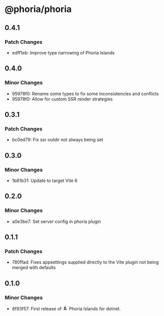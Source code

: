 # @phoria/phoria

## 0.4.1

### Patch Changes

- edff1eb: Improve type narrowing of Phoria Islands

## 0.4.0

### Minor Changes

- 95978f0: Rename some types to fix some inconsistencies and conflicts
- 95978f0: Allow for custom SSR render strategies

## 0.3.1

### Patch Changes

- bc0ed79: Fix ssr outdir not always being set

## 0.3.0

### Minor Changes

- 1b81b31: Update to target Vite 6

## 0.2.0

### Minor Changes

- a0e3be7: Set server config in phoria plugin

## 0.1.1

### Patch Changes

- 780ffad: Fixes appsettings supplied directly to the Vite plugin not being merged with defaults

## 0.1.0

### Minor Changes

- 8f93f57: First release of 🏝️ Phoria Islands for dotnet.
